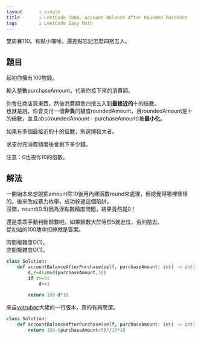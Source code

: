 ```yaml
---
layout      : single
title       : LeetCode 2806. Account Balance After Rounded Purchase
tags        : LeetCode Easy Math
---
```

雙周賽110。有點小囉嗦，還差點忘記怎麼四捨五入。  

## 題目

起初你擁有100塊錢。  

輸入整數purchaseAmount，代表你接下來的消費額。  

你會在商店買東西，然後消費額會四捨五入到**最接近的**十的倍數。  
也就是說，你會支付一個**非負**的額度roundedAmount，且roundedAmount是十的倍數，並且abs(roundedAmount - purchaseAmount)被**最小化**。  

如果有多個最接近的十的倍數，則選擇較大者。  

求支付完消費額度後會剩下多少錢。  

注意：0也視作10的倍數。  

## 解法

一開始本來想說把amount除10後用內建函數round來處理，但總覺得哪裡怪怪的。後來改成暴力枚舉，成功躲過這個陷阱。  
沒錯，round(0.5)因為浮點數精度問題，結果竟然是0！  

還是乖乖手動判斷餘數吧，如果餘數大於等於5就進位，否則捨去。  
從初始的100塊中扣掉就是答案。  

時間複雜度O(1)。  
空間複雜度O(1)。  

```python
class Solution:
    def accountBalanceAfterPurchase(self, purchaseAmount: int) -> int:
        d,r=divmod(purchaseAmount,10)
        if r>=5:
            d+=1
            
        return 100-d*10
```

來自[votrubac](https://leetcode.com/problems/account-balance-after-rounded-purchase/discuss/3868120/One-Liner)大佬的一行版本，真的有夠簡潔。  

```python
class Solution:
    def accountBalanceAfterPurchase(self, purchaseAmount: int) -> int:
        return 100-(purchaseAmount+5)//10*10
```
